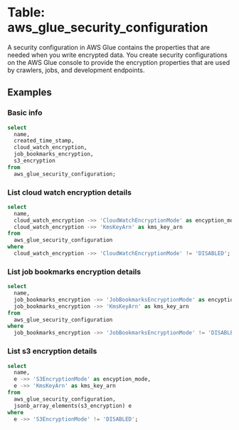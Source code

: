 # Table: aws_glue_security_configuration

A security configuration in AWS Glue contains the properties that are needed when you write encrypted data. You create security configurations on the AWS Glue console to provide the encryption properties that are used by crawlers, jobs, and development endpoints.

## Examples

### Basic info

```sql
select
  name,
  created_time_stamp,
  cloud_watch_encryption,
  job_bookmarks_encryption,
  s3_encryption
from
  aws_glue_security_configuration;
```

### List cloud watch encryption details

```sql
select
  name,
  cloud_watch_encryption ->> 'CloudWatchEncryptionMode' as encyption_mode,
  cloud_watch_encryption ->> 'KmsKeyArn' as kms_key_arn
from
  aws_glue_security_configuration
where
  cloud_watch_encryption ->> 'CloudWatchEncryptionMode' != 'DISABLED';
```

### List job bookmarks encryption details

```sql
select
  name,
  job_bookmarks_encryption ->> 'JobBookmarksEncryptionMode' as encyption_mode,
  job_bookmarks_encryption ->> 'KmsKeyArn' as kms_key_arn
from
  aws_glue_security_configuration
where
  job_bookmarks_encryption ->> 'JobBookmarksEncryptionMode' != 'DISABLED';
```

### List s3 encryption details

```sql
select
  name,
  e ->> 'S3EncryptionMode' as encyption_mode,
  e ->> 'KmsKeyArn' as kms_key_arn
from
  aws_glue_security_configuration,
  jsonb_array_elements(s3_encryption) e
where
  e ->> 'S3EncryptionMode' != 'DISABLED';
```
